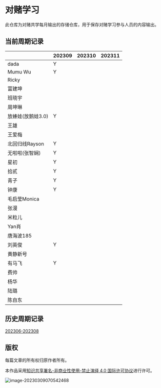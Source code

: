# 对赌学习

此仓库为对赌共学每月输出的存储仓库，用于保存对赌学习参与人员的内容输出。

## 当前周期记录

|                   | 202309 | 202310 | 202311 |
| ----------------- | ------ | ------ | ------ |
| dada              |   Y     |        |        |
| Mumu Wu           |   Y     |        |        |
| Ricky       |        |        |        |
| 富建坤         |        |        |        |
| 班晓宇            |        |        |        |
| 周坤琳            |        |        |        |
| 放蜂娃(放鹅娃3.0) |   Y     |        |        |
| 王雄              |        |        |        |
| 王爱梅            |        |        |        |
| 北回归线Rayson |    Y    |        |        |
| 无啦啦(张智娴)     |   Y     |        |        |
| 星初          |   Y    |        |        |
| 拾贰              |    Y    |        |        |
| 青子              |   Y     |        |        |
| 钟康              |  Y      |        |        |
| 毛启莹Monica      |        |        |        |
| 张漫            |        |        |        |
| 米粒儿            |        |        |        |
| Yan肖        |        |        |        |
| 唐海波185      |        |        |        |
| 刘英俊            | Y |        |        |
| 黄静新号 |  |  |  |
| 有马飞 | Y |  |  |
| 费帅 |  |  |  |
| 杨华 |  |  |  |
| 陆璐 |  |  |  |
| 陈自东 |  |  |  |

## 历史周期记录

[202306-202308](./202306-202308/00.202306-202308.md)

## 版权

每篇文章的所有权归原作者所有。

本作品采用<a rel="license" href="http://creativecommons.org/licenses/by-nc-nd/4.0/">知识共享署名-非商业性使用-禁止演绎 4.0 国际许可协议</a>进行许可。

![image-20230309070542468](https://github.com/coding-newbies-group/programming-co_creation-docs/blob/main/README.assets/image-20230309070542468.png)